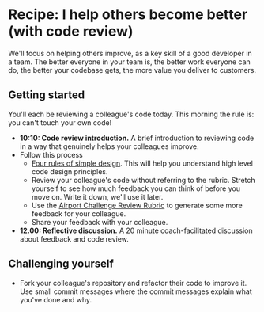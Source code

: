 # Recipe: I help others become better (with code review)

We'll focus on helping others improve, as a key skill of a good developer in a team. The better everyone in your team is, the better work everyone can do, the better your codebase gets, the more value you deliver to customers.

## Getting started

You'll each be reviewing a colleague's code today. This morning the rule is: you can't touch your own code!

* **10:10: Code review introduction.** A brief introduction to reviewing code in a way that genuinely helps your colleagues improve.
* Follow this process
  * [Four rules of simple design](https://martinfowler.com/bliki/BeckDesignRules.html). This will help you understand high level code design principles.
  * Review your colleague's code without referring to the rubric. Stretch yourself to see how much feedback you can think of before you move on. Write it down, we'll use it later.
  * Use the [Airport Challenge Review Rubric](https://github.com/makersacademy/airport_challenge/blob/master/docs/review.md) to generate some more feedback for your colleague.
  * Share your feedback with your colleague.
* **12.00: Reflective discussion.** A 20 minute coach-facilitated discussion about feedback and code review.

## Challenging yourself

* Fork your colleague's repository and refactor their code to improve it. Use small commit messages where the commit messages explain what you've done and why.
